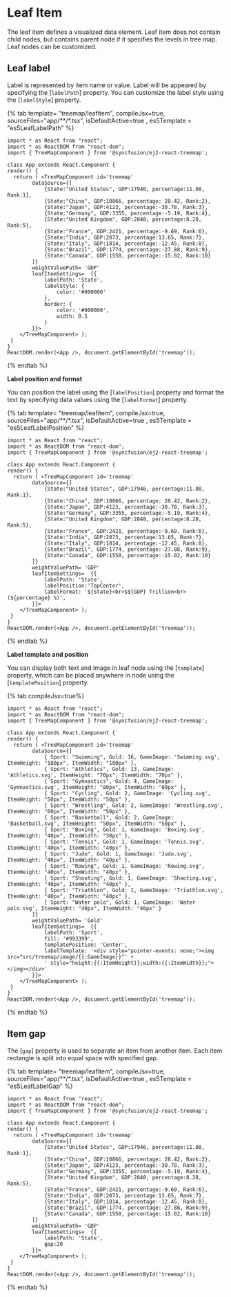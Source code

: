 # Leaf Item

The leaf item defines a visualized data element. Leaf item does not contain child nodes, but contains parent node if it specifies the levels in tree map. Leaf nodes can be customized.

## Leaf label

Label is represented by item name or value. Label will be appeared by specifying the [`labelPath`] property. You can customize the label style using the [`labelStyle`] property.

{% tab template= "treemap/leafitem", compileJsx=true, sourceFiles="app/**/*.tsx", isDefaultActive=true , es5Template = "es5LeafLabelPath" %}

```tsx
import * as React from "react";
import * as ReactDOM from "react-dom";
import { TreeMapComponent } from '@syncfusion/ej2-react-treemap';

class App extends React.Component {
render() {
  return ( <TreeMapComponent id='treemap'
        dataSource={[
            {State:"United States", GDP:17946, percentage:11.08, Rank:1},
            {State:"China", GDP:10866, percentage: 28.42, Rank:2},
            {State:"Japan", GDP:4123, percentage:-30.78, Rank:3},
            {State:"Germany", GDP:3355, percentage:-5.19, Rank:4},
            {State:"United Kingdom", GDP:2848, percentage:8.28, Rank:5},
            {State:"France", GDP:2421, percentage:-9.69, Rank:6},
            {State:"India", GDP:2073, percentage:13.65, Rank:7},
            {State:"Italy", GDP:1814, percentage:-12.45, Rank:8},
            {State:"Brazil", GDP:1774, percentage:-27.88, Rank:9},
            {State:"Canada", GDP:1550, percentage:-15.02, Rank:10}
        ]}
        weightValuePath= 'GDP'
        leafItemSettings=  {{
            labelPath: 'State',
            labelStyle: {
                color: '#000000'
            },
            border: {
                color: '#000000',
                width: 0.5
            }
        }}>
    </TreeMapComponent> );
 }
}
ReactDOM.render(<App />, document.getElementById('treemap'));
```

{% endtab %}

<!-- markdownlint-disable MD036 -->

**Label position and format**

You can position the label using the [`labelPosition`] property and format the text by specifying data values using the [`labelFormat`] property.

{% tab template= "treemap/leafitem", compileJsx=true, sourceFiles="app/**/*.tsx", isDefaultActive=true , es5Template = "es5LeafLabelPosition" %}

```tsx
import * as React from "react";
import * as ReactDOM from "react-dom";
import { TreeMapComponent } from '@syncfusion/ej2-react-treemap';

class App extends React.Component {
render() {
  return ( <TreeMapComponent id='treemap'
        dataSource={[
            {State:"United States", GDP:17946, percentage:11.08, Rank:1},
            {State:"China", GDP:10866, percentage: 28.42, Rank:2},
            {State:"Japan", GDP:4123, percentage:-30.78, Rank:3},
            {State:"Germany", GDP:3355, percentage:-5.19, Rank:4},
            {State:"United Kingdom", GDP:2848, percentage:8.28, Rank:5},
            {State:"France", GDP:2421, percentage:-9.69, Rank:6},
            {State:"India", GDP:2073, percentage:13.65, Rank:7},
            {State:"Italy", GDP:1814, percentage:-12.45, Rank:8},
            {State:"Brazil", GDP:1774, percentage:-27.88, Rank:9},
            {State:"Canada", GDP:1550, percentage:-15.02, Rank:10}
        ]}
        weightValuePath= 'GDP'
        leafItemSettings=  {{
            labelPath: 'State',
            labelPosition:'TopCenter',
            labelFormat: '${State}<br>$${GDP} Trillion<br>(${percentage} %)',
        }}>
    </TreeMapComponent> );
 }
}
ReactDOM.render(<App />, document.getElementById('treemap'));
```

{% endtab %}

<!-- markdownlint-disable MD036 -->

**Label template and position**

You can display both text and image in leaf node using the [`template`] property, which can be placed anywhere in node using the [`templatePosition`] property.

{% tab compileJsx=true%}

```tsx
import * as React from "react";
import * as ReactDOM from "react-dom";
import { TreeMapComponent } from '@syncfusion/ej2-react-treemap';

class App extends React.Component {
render() {
  return ( <TreeMapComponent id='treemap'
        dataSource={[
            { Sport: "Swimming", Gold: 16, GameImage: 'Swimming.svg', ItemHeight: "180px", ItemWidth: "180px" },
            { Sport: "Athletics", Gold: 13, GameImage: 'Athletics.svg', ItemHeight: "70px", ItemWidth: "70px" },
            { Sport: "Gymnastics", Gold: 4, GameImage: 'Gymnastics.svg', ItemHeight: "80px", ItemWidth: "80px" },
            { Sport: "Cycling", Gold: 2, GameImage: 'Cycling.svg', ItemHeight: "50px", ItemWidth: "50px" },
            { Sport: "Wrestling", Gold: 2, GameImage: 'Wrestling.svg', ItemHeight: "60px", ItemWidth: "50px" },
            { Sport: "Basketball", Gold: 2, GameImage: 'Basketball.svg', ItemHeight: "50px", ItemWidth: "50px" },
            { Sport: "Boxing", Gold: 1, GameImage: 'Boxing.svg', ItemHeight: "40px", ItemWidth: "30px" },
            { Sport: "Tennis", Gold: 1, GameImage: 'Tennis.svg', ItemHeight: "40px", ItemWidth: "40px" },
            { Sport: "Judo", Gold: 1, GameImage: 'Judo.svg', ItemHeight: "40px", ItemWidth: "40px" },
            { Sport: "Rowing", Gold: 1, GameImage: 'Rowing.svg', ItemHeight: "40px", ItemWidth: "40px" },
            { Sport: "Shooting", Gold: 1, GameImage: 'Shooting.svg', ItemHeight: "40px", ItemWidth: "40px" },
            { Sport: "Triathlon", Gold: 1, GameImage: 'Triathlon.svg', ItemHeight: "40px", ItemWidth: "40px" },
            { Sport: "Water polo", Gold: 1, GameImage: 'Water polo.svg', ItemHeight: "40px", ItemWidth: "40px" }
        ]}
        weightValuePath= 'Gold'
        leafItemSettings=  {{
            labelPath: 'Sport',
            fill: '#993399',
            templatePosition: 'Center',
            labelTemplate: '<div style="pointer-events: none;"><img src="src/treemap/image/{{:GameImage}}"' +
            ' style="height:{{:ItemHeight}};width:{{:ItemWidth}};"></img></div>'
        }}>
    </TreeMapComponent> );
 }
}
ReactDOM.render(<App />, document.getElementById('treemap'));
```

{% endtab %}

<!-- markdownlint-disable MD036 -->

## Item gap

The [`gap`] property is used to separate an item from another item. Each item rectangle is split into equal space with specified gap.

{% tab template= "treemap/leafitem", compileJsx=true, sourceFiles="app/**/*.tsx", isDefaultActive=true , es5Template = "es5LeafLabelGap" %}

```tsx
import * as React from "react";
import * as ReactDOM from "react-dom";
import { TreeMapComponent } from '@syncfusion/ej2-react-treemap';

class App extends React.Component {
render() {
  return ( <TreeMapComponent id='treemap'
        dataSource={[
            {State:"United States", GDP:17946, percentage:11.08, Rank:1},
            {State:"China", GDP:10866, percentage: 28.42, Rank:2},
            {State:"Japan", GDP:4123, percentage:-30.78, Rank:3},
            {State:"Germany", GDP:3355, percentage:-5.19, Rank:4},
            {State:"United Kingdom", GDP:2848, percentage:8.28, Rank:5},
            {State:"France", GDP:2421, percentage:-9.69, Rank:6},
            {State:"India", GDP:2073, percentage:13.65, Rank:7},
            {State:"Italy", GDP:1814, percentage:-12.45, Rank:8},
            {State:"Brazil", GDP:1774, percentage:-27.88, Rank:9},
            {State:"Canada", GDP:1550, percentage:-15.02, Rank:10}
        ]}
        weightValuePath= 'GDP'
        leafItemSettings=  {{
            labelPath: 'State',
            gap:20
        }}>
    </TreeMapComponent> );
 }
}
ReactDOM.render(<App />, document.getElementById('treemap'));
```

{% endtab %}